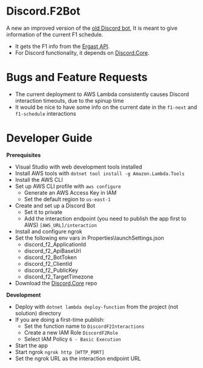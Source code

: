 # Discord.F2Bot
A new an improved version of the [old Discord bot](https://github.com/laczbali/f1-discord),
It is meant to give information of the current F1 schedule.

- It gets the F1 info from the [Ergast API](http://ergast.com/mrd/).
- For Discord functionality, it depends on [Discord.Core](https://github.com/laczbali/Discord.Core).

# Bugs and Feature Requests
- The current deployment to AWS Lambda consistently causes Discord interaction timeouts, due to the spinup time
- It would be nice to have some info on the current date in the `f1-next` and `f1-schedule` interactions

# Developer Guide
**Prerequisites**
- Visual Studio with web development tools installed
- Install AWS tools with `dotnet tool install -g Amazon.Lambda.Tools`
- Install the AWS CLI
- Set up AWS CLI profile with `aws configure`
  - Generate an AWS Access Key in IAM
  - Set the default region to `us-east-1`
- Create and set up a Discord Bot
  - Set it to private
  - Add the interaction endpoint (you need to publish the app first to AWS) `[AWS_URL]/interaction`
- Install and configure ngrok
- Set the following env vars in Properties\launchSettings.json
	- discord_f2_ApplicationId
	- discord_f2_ApiBaseUrl
	- discord_f2_BotToken
	- discord_f2_ClientId
	- discord_f2_PublicKey
	- discord_f2_TargetTimezone
- Download the [Discord.Core](https://github.com/laczbali/Discord.Core) repo

**Development**
- Deploy with `dotnet lambda deploy-function` from the project (not solution) directory
- If you are doing a first-time publish:
  - Set the function name to `DiscordF2Interactions`
  - Create a new IAM Role `DiscordF2Role`
  - Select IAM Policy `6 - Basic Execution`
- Start the app
- Start ngrok `ngrok http [HTTP_PORT]`
- Set the ngrok URL as the interaction endpoint URL
